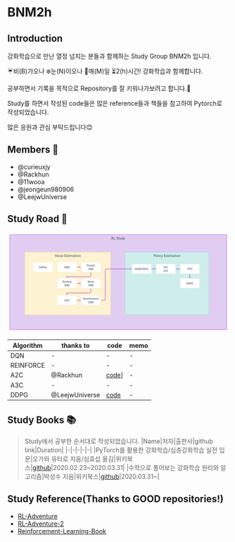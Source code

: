 # BNM2h
## Introduction
강화학습으로 만난 열정 넘치는 분들과 함께하는 Study Group BNM2h 입니다.

:umbrella:비(B)가오나 :snowflake:눈(N)이오나 :date:매(M)일 :hourglass_flowing_sand:2(h)시간! 강화학습과 함께합니다.

공부하면서 기록을 목적으로 Repository를 잘 키워나가보려고 합니다.:seedling:

Study를 하면서 작성된 code들은 많은 reference들과 책들을 참고하여 Pytorch로 작성되었습니다.

많은 응원과 관심 부탁드립니다:blush:


## Members :busts_in_silhouette:
* @curieuxjy 
* @Rackhun
* @11wooa
* @jeongeun980906
* @LeejwUniverse

## Study Road :paw_prints:
![study_road](./img/study_road.png)

|Algorithm|thanks to|code|memo|
|-|-|-|-|
|DQN|-|-|-|
|REINFORCE|-|-|-|
|A2C|@Rackhun|[code](./pytorch-DS-051/rackhun/1_A2C_pendulum/)]|-|
|A3C|-|-|-|-|
|DDPG|@LeejwUniverse|[code](./pytorch-DS-051/jungwoo/DDPG_Pendulum.ipynb)|-|


## Study Books :books:
> Study에서 공부한 순서대로 작성되었습니다.
|Name|저자|출판사|github link|Duration|
|-|-|-|-|-|
|PyTorch를 활용한 강화학습/심층강화학습 실전 입문|오가와 유타로 지음/심효섭 옮김|위키북스|[github](https://github.com/wikibook/pytorch-drl)|2020.02.23~2020.03.31|
|수학으로 풀어보는 강화학습 원리와 알고리즘|박성수 지음|위키북스|[github](https://github.com/pasus/Reinforcement-Learning-Book)|2020.03.31~|



## Study Reference(Thanks to GOOD repositories!)
* [RL-Adventure](https://github.com/higgsfield/RL-Adventure)
* [RL-Adventure-2](https://github.com/BNM2h/RL-Adventure-2)
* [Reinforcement-Learning-Book](https://github.com/Yeachan-Heo/Reinforcement-Learning-Book)

